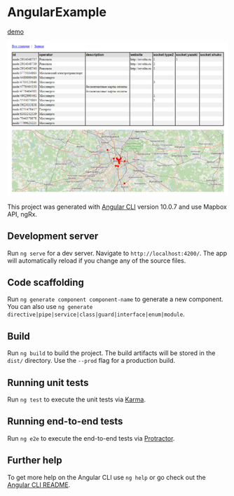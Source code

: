 # AngularExample

[demo](https://pochivalin-alexey.github.io/angular-example/dist/)

<img width="640" src="https://github.com/pochivalin-alexey/angular-example/blob/master/src/assets/screen.jpg?raw=true">

This project was generated with [Angular CLI](https://github.com/angular/angular-cli) version 10.0.7 and use
Mapbox API, ngRx.

## Development server

Run `ng serve` for a dev server. Navigate to `http://localhost:4200/`. The app will automatically reload if you change any of the source files.

## Code scaffolding

Run `ng generate component component-name` to generate a new component. You can also use `ng generate directive|pipe|service|class|guard|interface|enum|module`.

## Build

Run `ng build` to build the project. The build artifacts will be stored in the `dist/` directory. Use the `--prod` flag for a production build.

## Running unit tests

Run `ng test` to execute the unit tests via [Karma](https://karma-runner.github.io).

## Running end-to-end tests

Run `ng e2e` to execute the end-to-end tests via [Protractor](http://www.protractortest.org/).

## Further help

To get more help on the Angular CLI use `ng help` or go check out the [Angular CLI README](https://github.com/angular/angular-cli/blob/master/README.md).
